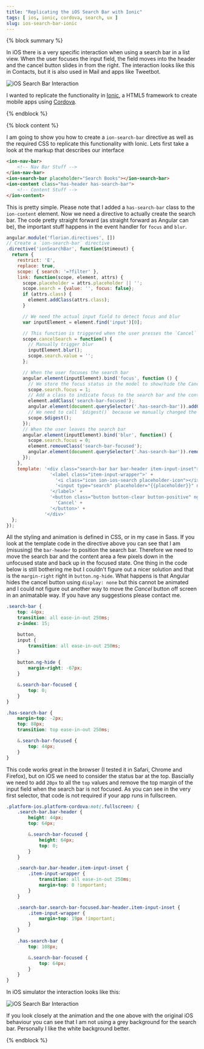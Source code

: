 ```yaml
---
title: "Replicating the iOS Search Bar with Ionic"
tags: [ ios, ionic, cordova, search, ux ]
slug: ios-search-bar-ionic
---
```

{% block summary %}

In iOS there is a very specific interaction when using a search bar in a list view. When the user focuses the input field, the field moves into the header and the cancel button slides in from the right. The interaction looks like this in Contacts, but it is also used in Mail and apps like Tweetbot.

![iOS Search Bar Interaction](/img/articles/ios-search-bar-ionic/ios-search-bar.gif)

I wanted to replicate the functionality in [Ionic](http://ionicframework.com), a HTML5 framework to create mobile apps using [Cordova](http://cordova.apache.org).

{% endblock %}

{% block content %}

I am going to show you how to create a `ion-search-bar` directive as well as the required CSS to replicate this functionality with Ionic. Lets first take a look at the markup that describes our interface

```html
<ion-nav-bar>
    <!-- Nav Bar Stuff -->
</ion-nav-bar>
<ion-search-bar placeholder="Search Books"></ion-search-bar>
<ion-content class="has-header has-search-bar">
    <!-- Content Stuff -->
</ion-content>
```

This is pretty simple. Please note that I added a `has-search-bar` class to the `ion-content` element. Now we need a directive to actually create the search bar. The code pretty straight forward (as straight forward as Angular can be), the important stuff happens in the event handler for `focus` and `blur`.

```javascript
angular.module('florian.directives', [])
// Create a `ion-search-bar` directive
.directive('ionSearchBar', function($timeout) {
  return {
    restrict: 'E',
    replace: true,
    scope: { search: '=?filter' },
    link: function(scope, element, attrs) {
      scope.placeholder = attrs.placeholder || '';
      scope.search = {value: '', focus: false};
      if (attrs.class) {
        element.addClass(attrs.class);
      }

      // We need the actual input field to detect focus and blur
      var inputElement = element.find('input')[0];

      // This function is triggered when the user presses the `Cancel` button
      scope.cancelSearch = function() {
        // Manually trigger blur
        inputElement.blur();
        scope.search.value = '';
      };

      // When the user focuses the search bar
      angular.element(inputElement).bind('focus', function () {
        // We store the focus status in the model to show/hide the Cancel button
        scope.search.focus = 1;
        // Add a class to indicate focus to the search bar and the content area
        element.addClass('search-bar-focused');
        angular.element(document.querySelector('.has-search-bar')).addClass('search-bar-focused');
        // We need to call `$digest()` because we manually changed the model
        scope.$digest();
      });
      // When the user leaves the search bar
      angular.element(inputElement).bind('blur', function() {
        scope.search.focus = 0;
        element.removeClass('search-bar-focused');
        angular.element(document.querySelector('.has-search-bar')).removeClass('search-bar-focused');
      });
    },
    template: '<div class="search-bar bar bar-header item-input-inset">' +
                '<label class="item-input-wrapper">' +
                  '<i class="icon ion-ios-search placeholder-icon"></i>' +
                  '<input type="search" placeholder="{{placeholder}}" ng-model="search.value">' +
                '</label>' +
                '<button class="button button-clear button-positive" ng-show="search.focus" ng-click="cancelSearch()">' +
                  'Cancel' +
                '</button>' +
              '</div>'
  };
});
```

All the styling and animation is defined in CSS, or in my case in Sass. If you look at the template code in the directive above you can see that I am (misusing) the `bar-header` to position the search bar. Therefore we need to move the search bar and the content area a few pixels down in the unfocused state and back up in the focused state. One thing in the code below is still bothering me but I couldn't figure out a nicer solution and that is the `margin-right` right in `button.ng-hide`. What happens is that Angular hides the cancel button using `display: none` but this cannot be animated and I could not figure out another way to move the *Cancel* button off screen in an animatable way. If you have any suggestions please contact me.

```css
.search-bar {
    top: 44px;
    transition: all ease-in-out 250ms;
    z-index: 15;

    button,
    input {
        transition: all ease-in-out 250ms;
    }

    button.ng-hide {
        margin-right: -67px;
    }

    &.search-bar-focused {
        top: 0;
    }
}

.has-search-bar {
    margin-top: -2px;
    top: 88px;
    transition: top ease-in-out 250ms;

    &.search-bar-focused {
        top: 44px;
    }
}
```

This code works great in the browser (I tested it in Safari, Chrome and Firefox), but on iOS we need to consider the status bar at the top. Bascially we need to add `20px` to all the `top` values and remove the top margin of the input field when the search bar is not focused. As you can see in the very first selector, that code is not required if your app runs in fullscreen.

```css
.platform-ios.platform-cordova:not(.fullscreen) {
    .search-bar.bar-header {
        height: 44px;
        top: 64px;

        &.search-bar-focused {
            height: 64px;
            top: 0;
        }
    }

    .search-bar.bar-header.item-input-inset {
        .item-input-wrapper {
            transition: all ease-in-out 250ms;
            margin-top: 0 !important;
        }
    }

    .search-bar.search-bar-focused.bar-header.item-input-inset {
        .item-input-wrapper {
            margin-top: 19px !important;
        }
    }

    .has-search-bar {
        top: 108px;

        &.search-bar-focused {
            top: 64px;
        }
    }
}
```

In iOS simulator the interaction looks like this:

![iOS Search Bar Interaction](/img/articles/ios-search-bar-ionic/ionic-search-bar.gif)

If you look closely at the animation and the one above with the original iOS behaviour you can see that I am not using a grey background for the search bar. Personally I like the white background better.

{% endblock %}
